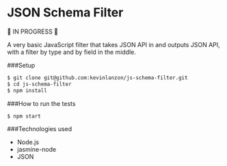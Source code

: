 JSON Schema Filter
========

🚧 IN PROGRESS 🚧

A very basic JavaScript filter that takes JSON API in and outputs JSON API, with a filter by type and by field in the middle.

###Setup

```sh
$ git clone git@github.com:kevinlanzon/js-schema-filter.git
$ cd js-schema-filter
$ npm install
```

###How to run the tests

```sh
$ npm start
```

###Technologies used

- Node.js
- jasmine-node
- JSON
